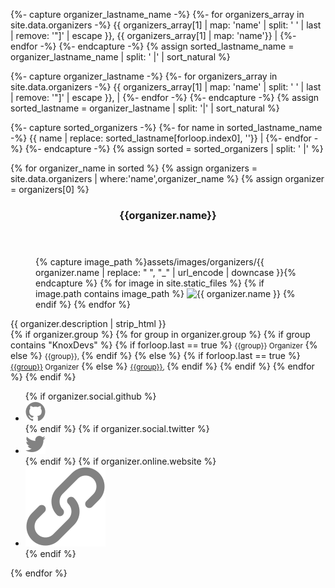 <!-- Get just the last name followed by the full name so that we can sort by last name, which is typically how sorting is done-->
{%- capture organizer_lastname_name -%}
    {%- for organizers_array in site.data.organizers -%}
       {{ organizers_array[1] | map: 'name' | split: ' ' | last | remove: '"]' | escape }}, {{ organizers_array[1] | map: 'name'}} |
    {%- endfor -%}
{%- endcapture -%}
{% assign sorted_lastname_name = organizer_lastname_name | split: ' |' | sort_natural %}
<!-- Get just the last name -->
{%- capture organizer_lastname -%}
    {%- for organizers_array in site.data.organizers -%}
       {{ organizers_array[1] | map: 'name' | split: ' ' | last | remove: '"]' | escape }}, |
    {%- endfor -%}
{%- endcapture -%}
{% assign sorted_lastname = organizer_lastname | split: '|' | sort_natural %}
<!-- Get the full names by subtraction. Really. -->
{%- capture sorted_organizers -%}
    {%- for name in sorted_lastname_name -%}
            {{ name | replace: sorted_lastname[forloop.index0], ''}} |
    {%- endfor -%}
{%- endcapture -%}
{% assign sorted = sorted_organizers | split: ' |' %}
<!-- Now make the cards -->
<section class="cards">
{% for organizer_name in sorted %}
{% assign organizers = site.data.organizers | where:'name',organizer_name %}
{% assign organizer = organizers[0] %}
<article class="card">
    <header class="card__title">
      <h3 id="{{organizer.name | replace: " ", "_" | url_encode | downcase }}">{{organizer.name}}</h3>
    </header>
    <figure class="card__image">
    {% capture image_path %}assets/images/organizers/{{ organizer.name | replace: " ", "_" | url_encode | downcase }}{% endcapture %}
    {% for image in site.static_files %}
        {% if image.path contains image_path %}
            <img src="{{absolute.url}}{{image.path}}" alt ="{{ organizer.name }}"/>
        {% endif %}
    {% endfor %}
    </figure>
    <main class="card__description">
        {{ organizer.description | strip_html }}
    </main>
  <footer class="card__footer">
    {% if organizer.group %}
        {% for group in organizer.group %}
            {% if group contains "KnoxDevs" %}
                {% if forloop.last == true %}
                    <small>{{group}} Organizer</small>
                {% else %}
                    <small>{{group}}, </small>
                {% endif %}
            {% else %}
                {% if forloop.last == true %}
                    <small><a href = "{{absolute.url}}/groups/#{{ group | replace: " ", "_" | url_encode | downcase }}">{{group}}</a> Organizer</small>
                {% else %}
                    <small><a href = "{{absolute.url}}/groups/#{{ group | replace: " ", "_" | url_encode | downcase }}">{{group}}</a>, </small>
                {% endif %}
            {% endif %}
        {% endfor %}
    {% endif %}
      <ul>
          {% if organizer.social.github %}
          <li><a href="https://github.com/{{ organizer.social.github }}" target="_blank"><img src="/assets/images/icons/icon-github.svg" class="icon icon-github"></a></li>
          {% endif %}
          {% if organizer.social.twitter %}
          <li><a href="https://twitter.com/{{ organizer.social.twitter }}" target="_blank"><img src="/assets/images/icons/icon-twitter.svg" class="icon icon-twitter"></a></li>
          {% endif %}
          {% if organizer.online.website %}
          <li><a href="http://{{ organizer.online.website }}" target="_blank"><img src="/assets/images/icons/icon-link.svg" class="icon icon-website"></a></li>
          {% endif %}
      </ul>
  </footer>
</article>
{% endfor %}
</section>